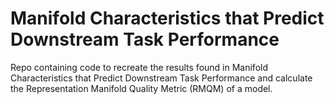 Manifold Characteristics that Predict Downstream Task Performance
==============================

Repo containing code to recreate the results found in Manifold Characteristics that Predict Downstream Task Performance and calculate the Representation Manifold Quality Metric (RMQM) of a model.
